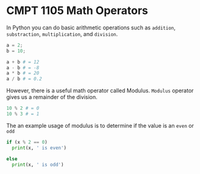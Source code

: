 # CMPT 1105 Math Operators

In Python you can do basic arithmetic operations such as `addition`, `substraction`, `multiplication`, and `division`.

```python
a = 2;
b = 10;

a + b # = 12
a - b # = -8
a * b # = 20
a / b # = 0.2
```

However, there is a useful math operator called Modulus. `Modulus` operator gives us a remainder of the division.

```python
10 % 2 # = 0
10 % 3 # = 1
```

The an example usage of modulus is to determine if the value is an `even` or `odd`

```python
if (x % 2 == 0)
  print(x, ' is even')

else
  print(x, ' is odd')
```
